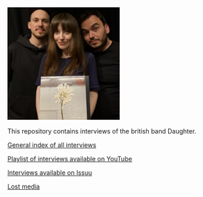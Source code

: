 <img src="https://github.com/paranoidandroid-96/Daughter-Interviews/blob/6b8e6a6c97092095225ed7165fc0893d76fb6e5c/daughter_stereo_mind_game.jpg"  width=50% height=50%>

This repository contains interviews of the british band Daughter.

[General index of all interviews](https://github.com/paranoidandroid-96/Daughter-Interviews/blob/7c7119f7bd8030bce790d320347be1cd23232ef7/Index.md)

[Playlist of interviews available on YouTube](https://www.youtube.com/playlist?list=PLug0t9WA536Xnw7nOf69hl-4kdW_GrOnK)

[Interviews available on Issuu](https://issuu.com/paranoidandroid-96/stacks/b023ff109b2845fea2ed581d1912a368)

[Lost media](https://github.com/paranoidandroid-96/Daughter-Interviews/blob/7c7119f7bd8030bce790d320347be1cd23232ef7/Lost%20media.md)

